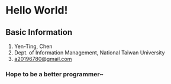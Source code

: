 # Hello World!

## Basic Information
1. Yen-Ting, Chen
2. Dept. of Information Management, National Taiwan University
3. <a20196780@gmail.com>

### Hope to be a better programmer~
